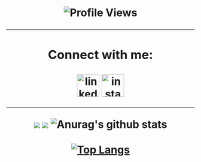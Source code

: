 <h1 align="center">
 
![Profile Views](http://estruyf-github.azurewebsites.net/api/VisitorHit?user=JHenrique404&repo=GuillaumeFalourd&countColorcountColor) 
 
 ---

<div align="center">
  
### Connect with me:
[<img align="center" alt="linkedin" width="60px" src="https://icon-icons.com/icons2/134/PNG/64/linkedin_socialnetwork_20684.png" />](https://www.linkedin.com/in/joão-henrique-batista-46824a1b2/)
[<img align="center" alt="instagram" width="60px" src="https://icon-icons.com/icons2/134/PNG/64/instagram_socialnetwork_20686.png" />](https://www.instagram.com/jhb_lu/) 

---
 
[![](https://raw.githubusercontent.com/JHenrique404/JHenrique404/main/profile-summary-card-output/nord_dark/1-repos-per-language.svg)](https://github.com/vn7n24fzkq/github-profile-summary-cards)
[![](https://raw.githubusercontent.com/JHenrique404/JHenrique404/main/profile-summary-card-output/nord_dark/2-most-commit-language.svg)](https://github.com/vn7n24fzkq/github-profile-summary-cards)
![Anurag's github stats](https://github-readme-stats.vercel.app/api?username=JHenrique404&show_icons=true&theme=tokyonight)<br /><br />
[![Top Langs](https://github-readme-stats.vercel.app/api/top-langs/?username=JHenrique404&layout=compact&show_icons=true&theme=tokyonight)](https://github.com/JHenrique404/github-readme-stats)
</div>
